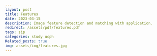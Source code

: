 ```yaml
---
layout: post
title: Features
date: 2023-03-15
description: Image feature detection and matching with application.
redirect: /assets/pdf/features.pdf
tags: sip
categories: study ucph
Related_posts: true
img: assets/img/features.jpg
---
```

